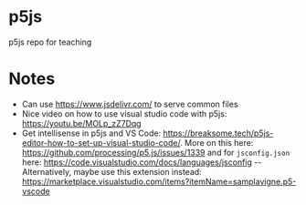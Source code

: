 # p5js
p5js repo for teaching

# Notes
- Can use https://www.jsdelivr.com/ to serve common files
- Nice video on how to use visual studio code with p5js: https://youtu.be/MOLp_zZ7Dqg
- Get intellisense in p5js and VS Code: https://breaksome.tech/p5js-editor-how-to-set-up-visual-studio-code/. More on this here: https://github.com/processing/p5.js/issues/1339 and for `jsconfig.json` here: https://code.visualstudio.com/docs/languages/jsconfig
-- Alternatively, maybe use this extension instead: https://marketplace.visualstudio.com/items?itemName=samplavigne.p5-vscode
